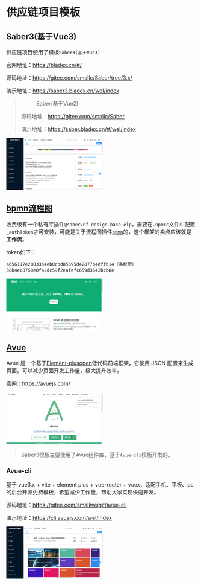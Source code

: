 # 供应链项目模板

## Saber3(基于Vue3)

供应链项目使用了模板`Saber3(基于Vue3)` 

官网地址：https://bladex.cn/#/

源码地址：https://gitee.com/smallc/Saber/tree/3.x/

演示地址：https://saber3.bladex.cn/wel/index

> > Saber(基于Vue2)
>
> 源码地址：https://gitee.com/smallc/Saber
>
> 演示地址：https://saber.bladex.cn/#/wel/index

<img src="05.供应链项目模板Saber 2023.07.04.assets/image-20230704145603927.png" alt="image-20230704145603927" style="zoom:25%;" />

## [bpmn流程图](https://bpmn.io/) 

收费版有一个私有库插件`@saber/nf-design-base-elp`，需要在`.npmrc`文件中配置`_authToken`才可安装，可能是关于流程图插件[`bpmn`](https://bpmn.io/)的，这个框架的卖点应该就是**工作流**。

token如下：

```bash
a656117e2803334eb0cbd85695d42877b4dffb14（高权限）
38b4ec8758e0fa2dc59f2eafefc659d3642bcb8e
```



<img src="05.供应链项目模板Saber 2023.07.04.assets/image-20230704152823776.png" alt="image-20230704152823776" style="zoom:25%;" />

## [Avue](https://avuejs.com/) 

Avue 是一个基于[Element-plusopen](https://element-plus.gitee.io/zh-CN)低代码前端框架，它使用 JSON 配置来生成页面，可以减少页面开发工作量，极大提升效率。

官网：https://avuejs.com/

<img src="05.供应链项目模板Saber 2023.07.04.assets/image-20230704152915219.png" alt="image-20230704152915219" style="zoom:25%;" />

> Saber3模板主要使用了Avue组件库，基于`Avue-cli`模板开发的。

### Avue-cli

基于 vue3.x + vite + element plus + vue-router + vuex，适配手机、平板、pc 的后台开源免费模板，希望减少工作量，帮助大家实现快速开发。

源码地址：https://gitee.com/smallweigit/avue-cli

演示地址：https://cli.avuejs.com/wel/index

<img src="05.供应链项目模板Saber 2023.07.04.assets/image-20230704154704919.png" alt="image-20230704154704919" style="zoom:25%;" />



